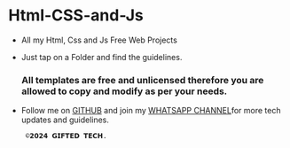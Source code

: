 # Html-CSS-and-Js

- All my Html, Css and Js Free Web Projects
- Just tap on a Folder and find the guidelines.

  ### All templates are free and unlicensed therefore you are allowed to copy and modify as per your needs.

- Follow me on [GITHUB](https://github.com/mouricedevs) and join my [WHATSAPP CHANNEL](https://whatsapp.com/channel/0029VaYauR9ISTkHTj4xvi1l)for more tech updates and guidelines.



       ©𝟮𝟬𝟮𝟰 𝗚𝗜𝗙𝗧𝗘𝗗 𝗧𝗘𝗖𝗛.
